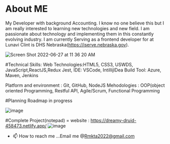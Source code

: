 # About ME
My Developer with background Accounting. I know no one believe this but I am really interested to learning new technologies and new field. I am passionate about technology and implementing them in this constantly evolving industry.
I am currently Serving as a frontend developer for at Lunavi Clint is DHS Nebraska(https://iserve.nebraska.gov).

![Screen Shot 2022-06-27 at 11 36 20 AM](https://user-images.githubusercontent.com/107881309/175991188-8b00342d-61d6-4672-b518-8df8785ea480.png)



#Technical Skills:
Web Technologies:HTML5, CSS3,
USWDS, JavaScript,ReactJS,Redux
Jest, 
IDE: VSCode, IntillijIDea 
Build Tool: Azure, Maven, Jenkins

Platform and environment : Git, GitHub, NodeJS 
Mehodologies : OOP(object oriented Programming, Restful API, Agile/Scrum, Functional Programming
  
  
  #Planning Roadmap in progress  




















![image](https://user-images.githubusercontent.com/107881309/175979785-4451bf12-757a-4ba4-9004-e30e7b323416.png)

















#Complete Project(notepad) = 
website : https://dreamy-druid-458473.netlify.app/ 
![image](https://user-images.githubusercontent.com/107881309/175980816-4acd3e8b-0301-41a8-956f-5efd83eb2ddd.png)
- 📫 How to reach me ...Email me @Rmkta2022@gmail.com

<!---
Indrashakya/Indrashakya is a ✨ special ✨ repository because its `README.md` (this file) appears on your GitHub profile.
You can click the Preview link to take a look at your changes.
--->

